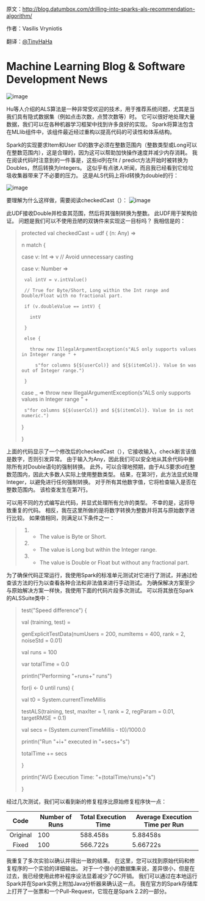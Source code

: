 原文：http://blog.datumbox.com/drilling-into-sparks-als-recommendation-algorithm/

作者：Vasilis Vryniotis

翻译：[@TinyHaHa](https://github.com/TinyHaHa)

# Machine Learning Blog & Software Development News

![image](https://github.com/TinyHaHa/news/blob/master/img-storage/2019/11/22/01.png)

Hu等人介绍的ALS算法是一种非常受欢迎的技术，用于推荐系统问题，尤其是当我们具有隐式数据集（例如点击次数，点赞次数等）时。
它可以很好地处理大量数据，我们可以在各种机器学习框架中找到许多良好的实现。
Spark将算法包含在MLlib组件中，该组件最近经过重构以提高代码的可读性和体系结构。

Spark的实现要求Item和User ID的数字必须在整数范围内（整数类型或Long可以在整数范围内），这是合理的，因为这可以帮助加快操作速度并减少内存消耗。
我在阅读代码时注意到的一件事是，这些id列在fit / predict方法开始时被转换为Doubles，然后转换为Integers。 
这似乎有点骇人听闻，而且我已经看到它给垃圾收集器带来了不必要的压力。 这是ALS代码上将id转换为double的行：

![image](https://github.com/TinyHaHa/news/blob/master/img-storage/2019/11/22/02.png)

要理解为什么这样做，需要阅读checkedCast（）：
![image](https://github.com/TinyHaHa/news/blob/master/img-storage/2019/11/22/03.png)

此UDF接收Double并检查其范围，然后将其强制转换为整数。 此UDF用于架构验证。 问题是我们可以不使用丑陋的双铸件来实现这一目标吗？ 我相信是的：

>protected val checkedCast = udf { (n: Any) =>
>
>  n match {
>
>    case v: Int => v // Avoid unnecessary casting
>
>    case v: Number =>
>
>      val intV = v.intValue()
>
>      // True for Byte/Short, Long within the Int range and Double/Float with no fractional part.
>
>      if (v.doubleValue == intV) {
>
>        intV
>
>      }
>
>      else {
>
>        throw new IllegalArgumentException(s"ALS only supports values in Integer range " +
>
>          s"for columns ${$(userCol)} and ${$(itemCol)}. Value $n was out of Integer range.")
>
>      }
>
>    case _ => throw new IllegalArgumentException(s"ALS only supports values in Integer range " +
>
>      s"for columns ${$(userCol)} and ${$(itemCol)}. Value $n is not numeric.")
>
>  }
>
>}
>

上面的代码显示了一个修改后的checkedCast（），它接收输入，check断言该值是数字，否则引发异常。 
由于输入为Any，因此我们可以安全地从其余代码中删除所有对Double语句的强制转换。 
此外，可以合理地预期，由于ALS要求id在整数范围内，因此大多数人实际上使用整数类型。 
结果，在第3行，此方法显式处理Integer，以避免进行任何强制转换。 对于所有其他数字值，它将检查输入是否在整数范围内。 
该检查发生在第7行。

可以用不同的方式编写此代码，并显式处理所有允许的类型。 
不幸的是，这将导致重复的代码。 
相反，我在这里所做的是将数字转换为整数并将其与原始数字进行比较。 
如果值相同，则满足以下条件之一：

> 1. * The value is Byte or Short.
> 2. * The value is Long but within the Integer range.
> 3. * The value is Double or Float but without any fractional part.

为了确保代码正常运行，我使用Spark的标准单元测试对它进行了测试，并通过检查该方法的行为以查看各种合法和非法值来进行手动测试。 
为确保解决方案至少与原始解决方案一样快，我使用下面的代码片段多次测试。 
可以将其放在Spark的ALSSuite类中：

>test("Speed difference") {
>
>  val (training, test) =
>
>    genExplicitTestData(numUsers = 200, numItems = 400, rank = 2, noiseStd = 0.01)
>
> 
>
>  val runs = 100
>
>  var totalTime = 0.0
>
>  println("Performing "+runs+" runs")
>
>  for(i <- 0 until runs) {
>
>    val t0 = System.currentTimeMillis
>
>    testALS(training, test, maxIter = 1, rank = 2, regParam = 0.01, targetRMSE = 0.1)
>
>    val secs = (System.currentTimeMillis - t0)/1000.0
>
>    println("Run "+i+" executed in "+secs+"s")
>
>    totalTime += secs
>
>  }
>
>  println("AVG Execution Time: "+(totalTime/runs)+"s")
>
>
>}
>


经过几次测试，我们可以看到新的修复程序比原始修复程序快一点：

|Code        |   Number of Runs   |   Total Execution Time   |   Average Execution Time per Run
|:----------:|--------------------|--------------------|--------------------|
|Original	  |     100	           |        588.458s	        |           5.88458s
|Fixed	      |     100            |      	566.722s          |           5.66722s

我重复了多次实验以确认并得出一致的结果。 在这里，您可以找到原始代码和修复程序的一个实验的详细输出。 
对于一个很小的数据集来说，差异很小，但是在过去，我已经使用此修补程序设法显着减少了GC开销。 
我们可以通过在本地运行Spark并在Spark实例上附加Java分析器来确认这一点。 
我在官方的Spark存储库上打开了一张票和一个Pull-Request，它现在是Spark 2.2的一部分。
